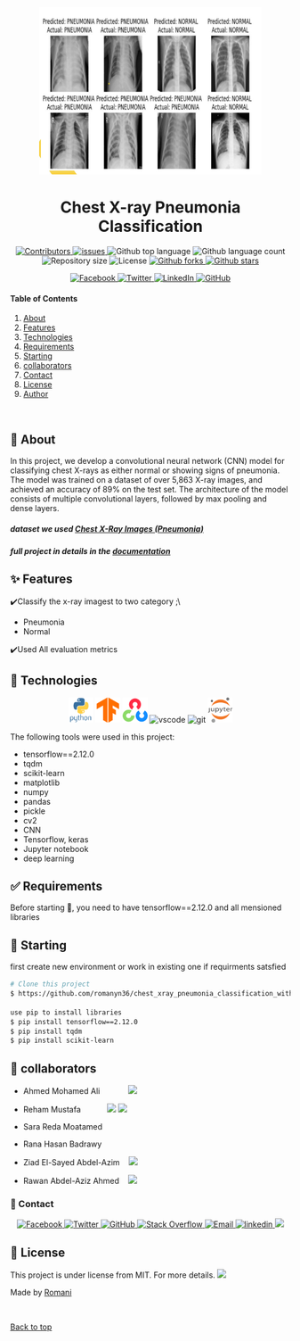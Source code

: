 


<p align="center" id="top"> 
<img src="/images/test.jpg" alt="x-ray" width="400" height="300" />

</p>

<h1 align="center">Chest X-ray Pneumonia Classification</h1>

<p align="center">

<!-- contributors -->
<a href="https://github.com/romanyn36/chest_xray_pneumonia_classification_with_cnn/graphs/contributors">

  <img src="https://img.shields.io/github/contributors/romanyn36/chest_xray_pneumonia_classification_with_cnn.svg?style=flat" alt="Contributors" />
  
</a>


<!-- issues -->
<a href="https://github.com/romanyn36/chest_xray_pneumonia_classification_with_cnn/issues">
  <img src="https://img.shields.io/github/issues/romanyn36/chest_xray_pneumonia_classification_with_cnn.svg?style=flat" alt="issues" />
</a>
  
<img alt="Github top language" src="https://img.shields.io/github/languages/top/romanyn36/chest_xray_pneumonia_classification_with_cnn?color=yellow">


  <img alt="Github language count" src="https://img.shields.io/github/languages/count/romanyn36/chest_xray_pneumonia_classification_with_cnn?color=blue">
  

  <img alt="Repository size" src="https://img.shields.io/github/repo-size/romanyn36/chest_xray_pneumonia_classification_with_cnn?color=56BEB8">

  <img alt="License" src="https://img.shields.io/github/license/romanyn36/chest_xray_pneumonia_classification_with_cnn?color=red">


<!-- forks -->
<a href="https://github.com/romanyn36/chest_xray_pneumonia_classification_with_cnn/network/members">

  <img alt="Github forks" src="https://img.shields.io/github/forks/romanyn36/chest_xray_pneumonia_classification_with_cnn.svg?color=cyan" alt="forks"/>
</a>


  

<!-- stars -->
  <a href="https://github.com/romanyn36/chest_xray_pneumonia_classification_with_cnn/stargazers">
  
  <img alt="Github stars" src="https://img.shields.io/github/stars/romanyn36/chest_xray_pneumonia_classification_with_cnn?color=56BEB8"  alt="stars" />

</a>










</p>
<p align="center">
 <a href="https://www.facebook.com/romanyn3/" target="_blank">
  <img src="https://img.shields.io/badge/-Romani-1877F2?style=flat&logo=facebook&logoColor=white" alt="Facebook" />
</a>

<a href="https://twitter.com/romanyn36" target="_blank">
  <img src="https://img.shields.io/badge/-@romanyn36-1DA1F2?style=flat&logo=twitter&logoColor=white" alt="Twitter" />
</a>


<a href="https://www.linkedin.com/in/romanyn36" target="_blank">
  <img src="https://img.shields.io/badge/-@romanyn36-0077B5?style=flat&logo=linkedin&logoColor=white" alt="LinkedIn" />
</a>

<a href="https://github.com/romanyn36" target="_blank">
  <img src="https://img.shields.io/badge/-@romanyn36-181717?style=flat&logo=github&logoColor=white" alt="GitHub" />
</a>
</p>



<!-- TABLE OF CONTENTS -->
#### Table of Contents
  <ol>
    <li><a href="#dart-about">About</a></li>
    <li><a href="#sparkles-features">Features</a></li>
    <li><a href="#rocket-technologies">Technologies</a></li>
    <li><a href="#white_check_mark-requirements">Requirements</a></li>
    <li><a href="#checkered_flag-starting">Starting</a></li>
    <li><a href="#busts_in_silhouette-collaborators">collaborators</a></li>
    <li><a href="#email-contact">Contact</a></li>
    <li><a href="#memo-license">License</a></li>
    <li><a href="https://github.com/romanyn36" target="_blank">Author</a></li>
  </ol>


<br>

## :dart: About ##

In this project, we develop a convolutional neural
network (CNN) model for classifying chest X-rays as
either normal or showing signs of pneumonia. The model
was trained on a dataset of over 5,863 X-ray images,
and achieved an accuracy of 89% on the test set. The
architecture of the model consists of multiple
convolutional layers, followed by max pooling and dense
layers.

##### dataset we used [Chest X-Ray Images (Pneumonia)](https://www.kaggle.com/datasets/paultimothymooney/chest-xray-pneumonia)

##### full project in details in the [documentation](Chest%20X-Ray%20Image.pdf)

## :sparkles: Features ##

:heavy_check_mark:Classify the x-ray imagest to two category ;\
- Pneumonia
- Normal

:heavy_check_mark:Used All evaluation metrics 


## :rocket: Technologies ##
<p align='center'>
<img src=https://raw.githubusercontent.com/devicons/devicon/master/icons/python/python-original-wordmark.svg width="45" height="45" />


<img src="https://raw.githubusercontent.com/devicons/devicon/master/icons/tensorflow/tensorflow-original.svg" alt="TensorFlow" width="45" height="45" />

<img src="https://raw.githubusercontent.com/devicons/devicon/master/icons/opencv/opencv-original.svg" alt="OpenCV" width="45" height="45" />

<img src="https://cdn.jsdelivr.net/gh/devicons/devicon/icons/vscode/vscode-original.svg" alt="vscode" width="45" height="45"/>

<img src="https://cdn.jsdelivr.net/gh/devicons/devicon/icons/git/git-original.svg" alt="git" width="45" height="45"/>

<img src="https://raw.githubusercontent.com/devicons/devicon/master/icons/jupyter/jupyter-original-wordmark.svg" alt="Jupyter" width="45" height="45" />
 
</p>

The following tools were used in this project:
- tensorflow==2.12.0
- tqdm 
- scikit-learn
- matplotlib 
- numpy
- pandas 
- pickle 
- cv2
- CNN 
- Tensorflow, keras
- Jupyter notebook
- deep learning

## :white_check_mark: Requirements ##

Before starting :checkered_flag:, you need to have tensorflow==2.12.0 and all mensioned libraries 

## :checkered_flag: Starting ##
first create new environment or work in existing one if requirments satsfied 
```bash
# Clone this project
$ https://github.com/romanyn36/chest_xray_pneumonia_classification_with_cnn.git

use pip to install libraries 
$ pip install tensorflow==2.12.0
$ pip install tqdm
$ pip install scikit-learn          

```
## :busts_in_silhouette: collaborators ##
- Ahmed Mohamed Ali &nbsp;&nbsp;&nbsp;&nbsp;&nbsp;&nbsp;&nbsp;&nbsp;&nbsp;&nbsp;&nbsp;&nbsp;[![](https://img.shields.io/badge/-@AhmedAboElkassem-181717?style=flat&logo=github&logoColor=white)](https://github.com/AhmedAboElkassem) <!-- [![](https://img.shields.io/badge/-Ahmed_Apo_Elkasem-1877F2?style=flat&logo=facebook&logoColor=white)](https://www.facebook.com/ahmed.apoelkasem.1?comment_id=Y29tbWVudDoyNTkwMjkzMTY4MDgyMTJfMjM3MjQyMzA5MjkyMDU0MA%3D%3D) -->

- Reham Mustafa&nbsp;&nbsp;&nbsp;&nbsp;&nbsp;&nbsp;&nbsp;&nbsp;&nbsp;&nbsp;&nbsp;&nbsp;[![](https://img.shields.io/badge/-Reham_Mustafa-181717?style=flat&logo=github&logoColor=white)](https://github.com/Reham-Mustafa) [![](https://img.shields.io/badge/-Reham_Mustafa-0077B5?style=flat&logo=linkedin&logoColor=white)](https://www.linkedin.com/in/reham-mustafa-9a321b263/)

- Sara Reda Moatamed 

- Rana Hasan Badrawy

- Ziad El-Sayed Abdel-Azim&nbsp;&nbsp;&nbsp;&nbsp;[![](https://img.shields.io/badge/-ZeyadEl_Saed-181717?style=flat&logo=github&logoColor=white)](https://github.com/ZeyadEl-Saed)

 - Rawan Abdel-Aziz Ahmed&nbsp;&nbsp;&nbsp;&nbsp;[![](https://img.shields.io/badge/-@rawanazizsaad-181717?style=flat&logo=github&logoColor=white)](https://github.com/rawanazizsaad)

### :email: Contact ##

<p align="center">
 <a href="https://www.facebook.com/romanyn3/" target="_blank">
  <img src="https://img.shields.io/badge/-Romani-1877F2?style=flat&logo=facebook&logoColor=white" alt="Facebook" />
</a>

<a href="https://twitter.com/romanyn36" target="_blank">
  <img src="https://img.shields.io/badge/-@romanyn36-1DA1F2?style=flat&logo=twitter&logoColor=white" alt="Twitter" />
</a>



<!-- <a href="https://www.linkedin.com/in/romanyn36" target="_blank">
  <img src="https://img.shields.io/badge/-@romanyn36-0077B5?style=flat&logo=linkedin&logoColor=white" alt="LinkedIn" />
</a> -->

<a href="https://github.com/romanyn36" target="_blank">
  <img src="https://img.shields.io/badge/-@romanyn36-181717?style=flat&logo=github&logoColor=white" alt="GitHub" />
</a>


<a href="https://stackoverflow.com/users/17348975/romani" target="_blank">
  <img src="https://img.shields.io/badge/-Stack%20Overflow-FE7A16?style=flat&logo=stackoverflow&logoColor=white" alt="Stack Overflow" />
</a>

<a href="mailto:romanyyy36dr99@gmail.com" target="_blank">
  <img src="https://img.shields.io/badge/-Email-D14836?style=flat&logo=mail.ru&logoColor=white" alt="Email" />
</a>

<a href="https://www.linkedin.com/in/romanyn36/" target="_blank">
    <img src="https://img.shields.io/badge/Connect-Romani-blue.svg?style=flat&logo=linkedin" alt="linkedin"/>
</a>




<a href="https://www.kaggle.com/romanyn36" target="_blank" style="display: inline-block;">
    <img src="https://img.shields.io/badge/Kaggle-Romani-blue.svg?style=flat-square&logo=kaggle" />
</a>
<!-- <a href="https://www.buymeacoffee.com/romanyn36" target="_blank" style="display: inline-block;">
    <img src="https://img.shields.io/badge/Donate-Buy%20Me%20A%20Coffee-orange.svg?style=flat-square&logo=buymeacoffee" align="center"/>
  </a> -->
  

</p>


## :memo: License ##

This project is under license from MIT. For more details. [![](https://img.shields.io/github/license/sourcerer-io/hall-of-fame.svg?colorB=ff0000)](https://github.com/romanyn36/romanyn36/blob/main/License.md)


Made by <a href="https://github.com/romanyn36" target="_blank">Romani</a>

&#xa0;

<a href="#top">Back to top</a>


